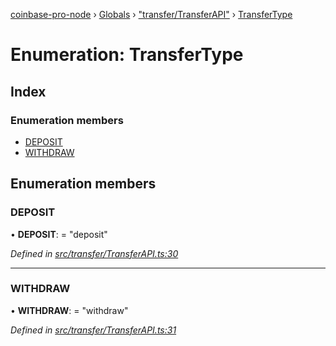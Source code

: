 [coinbase-pro-node](../README.md) › [Globals](../globals.md) › ["transfer/TransferAPI"](../modules/_transfer_transferapi_.md) › [TransferType](_transfer_transferapi_.transfertype.md)

# Enumeration: TransferType

## Index

### Enumeration members

- [DEPOSIT](_transfer_transferapi_.transfertype.md#deposit)
- [WITHDRAW](_transfer_transferapi_.transfertype.md#withdraw)

## Enumeration members

### DEPOSIT

• **DEPOSIT**: = "deposit"

_Defined in [src/transfer/TransferAPI.ts:30](https://github.com/bennyn/coinbase-pro-node/blob/ea7299d/src/transfer/TransferAPI.ts#L30)_

---

### WITHDRAW

• **WITHDRAW**: = "withdraw"

_Defined in [src/transfer/TransferAPI.ts:31](https://github.com/bennyn/coinbase-pro-node/blob/ea7299d/src/transfer/TransferAPI.ts#L31)_

